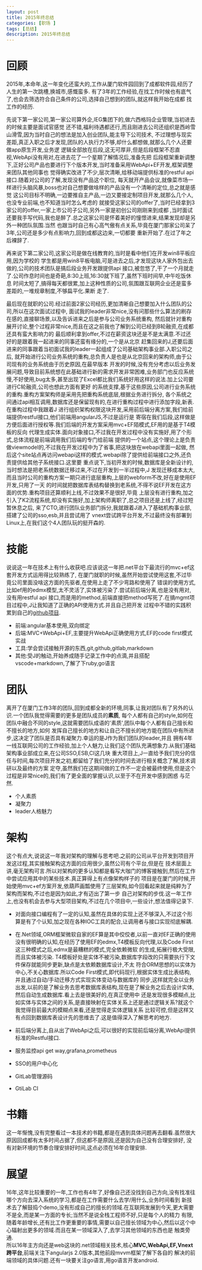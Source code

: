 ```yaml
---
layout: post
title: 2015年终总结
categories: [职场 ]
tags: [总结]
description: 2015年终总结
---
```


# 回顾
2015年,本命年,这一年变化还蛮大的,工作从厦门软件园回到了成都软件园,经历了人生的第一次跳槽,换城市,感慨蛮多.
有了3年的工作经验,在找工作时候也有底气了,也会去筛选符合自己条件的公司,选择自己想到的团队,就这样我开始在成都
找工作的经历.  
 
 <!--break--> 
    
先说下第一家公司,第一家公司算外企,IEG集团下的,做六西格玛企业管理,当初进去的时候主要是面试官感觉
还不错,福利待遇都还行,而且刚进去公司还组织是西岭雪山滑雪,因为当时自己的想法是加入创业团队,能主导下公司技术,
不过理想与现实差距,真正入职之后才发现,团队的人执行力不够,却什么都想做,就那么几个人还要做app原生开发,业务逻
逻辑全部放在后段,这无可厚非,但是后段框架不忍直视,WebApi没有用对,在进去花了一个星期了解情况后,准备先把
后段框架重新调整下,正好公司产品也要进行下个版本开发,当时准备采用WebApi+EF开发,框架调整来团队其他同事也
觉得确实改进了不少,层次清晰,给移动端提供标准的restful api接口.随着对公司的了解,发现没有产品这个职位,
每天就开产品会议,就像菜市场一样进行头脑风暴,boss也对自己想要做啥样的产品没有一个清晰的定位,总之就是感觉
这公司目标不明确,一边要推自主产品,一边又要接定制项目开发,就那么几个人,也没专业前端,也不知道当时怎么考虑的
就接受这家公司的offer了,当时已经拿到3家公司的offer,一家上市公司子公司,另外一家是初创公司刚刚来到成都
,当时面试还要我手写代码,我也是醉了.总之这家公司是怀着美好的憧憬进来,结果发现却是另外一种团队氛围.当然
也跟当时自己有心高气傲有点关系,毕竟在厦门那家公司呆了3年,公司还是多少有点影响力,回到成都这边来,一切都要
重新开始了.在过了年之后裸辞了.    
  
  
再来说下第二家公司,这家公司是做在线教育的,当时是看中他们在开发win8平板应用,因为学校的
学生都是用win8平板电脑,可是进去之后,才发现这块人家外包出去做的,公司的技术团队是搞后段业务开发跟提供api
接口,被忽悠了,干了一个月就走了.公司作息时间也是奇葩,8:30上班,16:30就下班了,虽然下班时间早,中午吃饭休息
时间太短了,搞得每天都很累,加上这种性质的公司,氛围跟互联网企业还是蛮多差距的,一堆规章制度,不够扁平化.果断
走了.  
  
最后现在就职的公司.经过前面2家公司经历,更加清晰自己想要加入什么团队的公司,所以在这次面试过程中,
面试我的leader非常nice,没有问那些什么算法的刷存在感的,直接聊场景,以及告诉进来之后是参与公司业务系统重构,
然后就针对重构展开讨论,整个过程非常nice,而且在这之前我也了解到公司已经到B轮融资,在成都还具有蛮大影响力的
最后顺利拿到offer,不过在薪资这块还是不是太满意.不过还好的是跟着我一起进来的同事还蛮有缘分的,一个是从北京
赶集回来的J,还要后面进来的同事跟着当初面试我的leader一起组成了公司基础架构事业部.入职公司之后,
就开始进行公司业务系统的重构,总负责人是也是从北京回来的架构师,由于公司现有的业务系统由于历史原因,在最早版本
开发的时候,没有充分考虑以后业务发展问题,导致目前系统想在此基础进行新的需求开发非常困难,业务部门也反应系统
慢,不好使用,bug太多,甚至出现了Excel都比我们系统好用这样的说法.加上公司要进行C轮融资,公司也想此方面有更好
的系统支撑,基于这些原因,公司进行业务系统的重构.重构方案架构师是采用先把重构系统底层,根据业务进行拆分,
各个系统之间通过api相互调用,数据库还是保留现有的,在进行重构过程中进行添加字段,新表.在重构过程中我跟着J
进行组织架构权限这块开发,采用前后端分离方案,我们给前端提供restful接口,他们前端用angularJS,不过是运行是
寄宿在我们后段,这样做是方便后面进行授权等.我们后端的开发方案采用mvc+EF陌模式,EF用的是基于T4模板的反向
代理生成实体.面向对象接口,不过我在开发过程中没有实施好,用了个形式,总体流程是前端调用我们后端的专门给前端
提供的一个站点,这个理论上是负责做viewmodel的,不过我在开发过程中为了省事,把这块放在webapi里面一起做,
然后这个site站点再访问webapi这样的模式.webapi除了提供给前端接口之外,还负责提供给其他子系统接口.这里要
重点说下,当初开发的时候,数据库是全新设计的,当时想法是把老系统数据迁移过来,不过在开发到一半过程中,J
发现迁移成本太大,而且当时公司的重构方案一期只进行底层重构,上层的webform不改,好在是使用EF开发,只用了一天
的时间就把数据库表结构替换到老系统,不得不说EF开发在这方面的优势.重构项目还算顺利上线,不过效果不是很好,毕竟
上层没有进行重构,加之引入了K2流程系统,却没有实施好,加上架构师离职了,总之项目还是上线了,经过短暂休息之后,
来了CTO,进行团队业务部门拆分,我就跟着J进入了基础机构事业部,搭建了公司的sso,esb,并且尝试用了
vnext尝试跨平台开发,不过最终没有部署到Linux上,在我们这个4人团队玩的挺开森的.
# 技能
说说这一年在技术上有什么收获吧.应该说这一年把.net平台下最流行的mvc+ef这套开发方式运用得比较熟练了,
在厦门就职的时候,虽然开始尝试使用这套,不过毕竟公司里面没啥这方面的先驱者,在使用上走了不少弯路和使用了
错误的使用方式,比如ef用的edmx模型,太不灵活了,实体被污染了.尝试前后端分离,也是没有用对,没有用restful api
接口,而是用的method,前端直接把method写死了.在搞mgmt项目过程中,J让我知道了正确的API使用方式.并且自己把开发
过程中不错的实践积累到自己的[github项目](https://github.com/hqpsoft/SEMS).  

* 前端:angular基本使用,双向绑定
* 后端:MVC+WebApi+EF,主要提升WebApi正确使用方式,EF的code first模式实战
* 工具:学会尝试接触开源的东西,git,github,gitlab,markdown
* 其他:受J的触动,开始养成随手记录工作中的点滴,并且搭配vscode+markdown,了解了下ruby,go语言  

# 团队
离开了在厦门工作3年的团队,回到成都全新的环境,同事,让我对团队有了另外的认识.一个团队我觉得需要的更多是团队成员的**素质**,
每个人都有自己的style,如何在团队中融合不同的style,这就需要团队成语的'素质',团队中每个人都有自己擅长和不擅长的地方,如何
发挥自己擅长的地方和让自己不擅长的地方能在团队中有所进步,这决定了团队是否具有凝聚力.幸运的是J作为我们团队的leader,并且
拥有4年一线互联网公司的工作经验,加上个人魅力,让我们这个团队充满想象力.从我们基础架构事业部成立来,在公司SSO,ESB,CI这几块
重大项目上,J一直给予我们充分的信任与时间,每次项目开发之初,都留给了我们充分的时间去进行相关概念了解,技术调研以及最终的方案
定夺,虽然我们在这期间做的工作不一定会被最终使用,但是这个过程是非常nice的,我们有了更全面的掌握认识,以至于不在开发中感到困惑
与茫然.  

* 个人素质
* 凝聚力
* leader人格魅力  

# 架构
这个有点大,说说这一年我对架构的理解与思考吧.之前的公司从平台开发到项目开发这过程,其实接触架构这方面的应用很少,虽然公司有个平台,但是在
技术层面上讲,毫无架构可言.所以对架构的更多认知都是看写大咖门的博客接触到,然后在工作中尝试应用其中的某些技术.真正算得上有点像架构样子的
项目是在厦门的时候,开始使用mvc+ef方案开发,依葫芦画瓢使用了三层架构,如今回看起来就是纯粹为了架构而架构,不过也是因为如此,才有迈出了第一步
自己对架构的步伐.这一年工作上,也没有机会去参与大型项目架构,不过在几个项目中,一些设计,想法值得记录下.  

* 对面向接口编程有了一定的认知,虽然在具体的实现上还不够深入,不过这个形算是有了个认知,加之现在各种IOC工具的配合,让调用者与接口实现彻底解耦.    
* 在.Net领域,ORM框架微软自家的EF算是其中佼佼者,以前一直对EF正确的使用没有很明确的认知,在经历了使用EF的edmx,T4模板反向代理,以及Code First这三种模式之后,edmx是最糟糕的模式,完全依赖微软
的生成,拓展行极大受限,而且实体被污染. T4模板好处是实体不被污染,数据库字段改的只需要执行下文件保存就能同步更新,缺点是太依赖数据库设计,不太
符合ORM思想的以实体为中心,不关心数据库.所以Code First模式,即代码现行,根据实体生成比表结构,并且通过自动/手动迁移方式实现实体变动与数据库的
同步,这样就完全以业务出发,以前的是了解业务去思考数据库表结构,现在是了解业务之后去设计实体,然后自动生成数据库.看上去是很美好的,在真正使用中
还是发现很多模糊点,比如实体与实体之间的关系,是直接映射在实体关系上还是通过逻辑关系?就这个我觉得目前最大的模糊点来看,还是觉得走实体逻辑关系
比较可控,但是这样又有点回到数据库表设计先的思维去了.这是值得深入了解思考的地方.  

* 前后端分离上,自从出了WebApi之后,可以很好的实现前后端分离,WebApi提供标准的Restful接口.
* 服务监控api get way,grafana,prometheus
* SSO的用户中心化
* GitLab管理源码
* GtiLab CI 

# 书籍
这一年惭愧,没有完整看过一本技术的书籍,都是在遇到具体问题再去翻看.虽然很大原因回成都有太多时间占据了,但这都不是原因,还是因为自己没有合理安排好,
没有对新环境的节奏合理安排好时间,这点必须在16年合理安排.
# 展望
16年,这年比较重要的一年,工作也有4年了,好像自己还没找到自己方向,没有找准往哪个方向去深入系统的学习,都是在工作需要什么去学/用什么,业务时间看到
新技术去了解鼓捣个demo,没有形成自己的擅长的领域.在互联网发展到今天,更大需要不是全,而是某一方面的专长;当然不是说全栈工程师不好,只是每个人的精力
有限,随着年龄增长,还有比工作更重要的事情,需要以自己擅长领域为中心,然后以这个中心辐射出更多的领域.而且在某一领域深入了,去学习其他领域的东西也是
触类旁通.  
所以16年主方向还是web这块的.net领域相关技术,核心**MVC,WebApi,EF,Vnext跨平台**,前端关注下angularjs 2.0版本,其他前段mvvm框架了解下各自的
解决的前端领域的具体问题.还有一块要关注go语言,用go语言开发android.